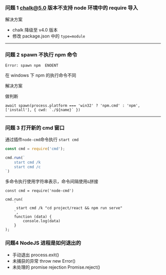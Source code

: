 ### 问题 1 chalk@5.0 版本不支持 node 环境中的 require 导入

<alert>解决方案</alert>

- chalk 降级至 v4.0 版本
- 修改 package.json 中的 `type=module`

---
### 问题 2 spawn 不执行 npm 命令

```
Error: spawn npm  ENOENT
```

在 windows 下 npm 的执行命令不同

<alert>解决方案</alert>

做判断

```
await spawn(process.platform === 'win32' ? 'npm.cmd' : 'npm', ['install'], { cwd: `./${name}` })
```
---
### 问题 3 打开新的 cmd 窗口

通过插件`node-cmd`命令执行 `start cmd`

```js
const cmd = require('cmd');

cmd.run(`
    start cmd /k
    start cmd /c
`)
```

多命令执行使用字符串表示，命令间隔使用`&`拼接

```
const cmd = require('node-cmd')

cmd.run(
    `
     start cmd /k "cd project/react && npm run serve"
    `,
    function (data) {
        console.log(data)
    }
);

```

### 问题4 NodeJS 进程是如何退出的 

- 手动退出	process.exit()
- 未捕获的异常	throw new Error()
- 未处理的 promise rejection	Promise.reject()